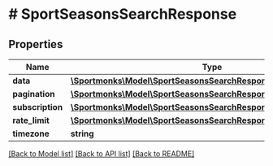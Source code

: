 # # SportSeasonsSearchResponse

## Properties

Name | Type | Description | Notes
------------ | ------------- | ------------- | -------------
**data** | [**\Sportmonks\Model\SportSeasonsSearchResponseDataInner[]**](SportSeasonsSearchResponseDataInner.md) |  | [optional]
**pagination** | [**\Sportmonks\Model\SportSeasonsSearchResponsePagination**](SportSeasonsSearchResponsePagination.md) |  | [optional]
**subscription** | [**\Sportmonks\Model\SportSeasonsSearchResponseSubscriptionInner[]**](SportSeasonsSearchResponseSubscriptionInner.md) |  | [optional]
**rate_limit** | [**\Sportmonks\Model\SportSeasonsSearchResponseRateLimit**](SportSeasonsSearchResponseRateLimit.md) |  | [optional]
**timezone** | **string** |  | [optional]

[[Back to Model list]](../../README.md#models) [[Back to API list]](../../README.md#endpoints) [[Back to README]](../../README.md)
